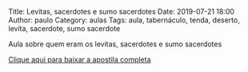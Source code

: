 Title: Levitas, sacerdotes e sumo sacerdotes
Date: 2019-07-21 18:00
Author: paulo
Category: aulas
Tags: aula, tabernáculo, tenda, deserto, levita, sacerdote, sumo sacerdote

Aula sobre quem eram os levitas, sacerdotes e sumo sacerdotes

[Clique aqui para baixar a apostila completa](https://www.dropbox.com/s/0oshpzf7xiumlkw/Aula%20EBD%20-%20Sacerdotes%20-%2021_07_2019.pdf?dl=1)